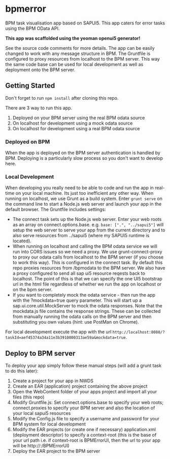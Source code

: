 # bpmerror

BPM task visualisation app based on SAPUI5. This app caters for error tasks using the BPM OData API.

__This app was scaffolded using the yeoman openui5 generator!__

See the source code comments for more details. The app can be easily changed to work with any message structure in BPM.
The Gruntfile is configured to proxy resources from localhost to the BPM server. This way the same code base can be used for local development as well as deployment onto the BPM server.

## Getting Started
Don't forget to run ```npm install``` after cloning this repo.

There are 3 way to run this app.

1. Deployed on your BPM server using the real BPM odata source
2. On localhost for development using a mock odata source
3. On localhost for development using a real BPM odata source

### Deployed on BPM
When the app is deployed on the BPM server authentication is handled by BPM. Deploying is a particularly slow process so you don't want to develop here.

### Local Development
When developing you really need to be able to code and run the app in real-time on your local machine. Its just too inefficient any other way.
When running on localhost, we use Grunt as a build system. Enter ```grunt serve``` on the command line to start a Node.js web server and launch your app in the default browser.
The Gruntfile includes settings:

* The connect task sets up the Node.js web server. Enter your web roots as an array on connect.options.base. e.g. ```base: [".", "../sapui5"]``` will setup the web server to serve your app from the current directory and to also serve resources from ../sapui5 (where my SAPUI5 runtime is located).
* When running on localhost and calling the BPM odata service we will run into CORS issues so we need a proxy. We use grunt-connect-proxy to proxy our odata calls from localhost to the BPM server (if you choose to work this way). This is configured in the connect task. By default this repo proxies resources from /bpmodata to the BPM server. We also have a proxy configured to send all sap ui5 resource reqests back to localhost. The point of this is that we can specify the one UI5 bootstrap url in the html file regardless of whether we run the app on localhost or on the bpm server.
* If you want to completely mock the odata service - then run the app with the ?mockdata=true query parameter. This will start up a sap.ui.core.util.MockServer to mock the odata responses. Note that the mockdata.js file contains the response strings. These can be collected from manually running the odata calls on the BPM server and then substituting you own values (hint: use PostMan on Chrome).

For local development execute the app with the url ```http://localhost:8080/?taskId=aef45374a34a11e3b3910000313ae59a&mockdata=true```.

## Deploy to BPM server
To deploy your app simply follow these manual steps (will add a grunt task to do this later):

1. Create a project for your app in NWDS
2. Create an EAR (application) project containing the above project
3. Open the WebContent folder of your apps project and import all your files (this repo)
4. Modify Gruntfile.js: Set connect.options.base to specify your web roots; connect.proxies to specify your BPM server and also the location of your local sapui5 resources
5. Modify the Config.js file to specify a username and password for your BPM system for local development
5. Modify the EAR projects (or create one if necessary) application.xml (deployment descriptor) to specify a context-root (this is the base of your url path i.e. if context-root is BPMErrorUI, then the url to your app will be http://<server>:<port>/BPMErrorUI)
5. Deploy the EAR project to the BPM server

